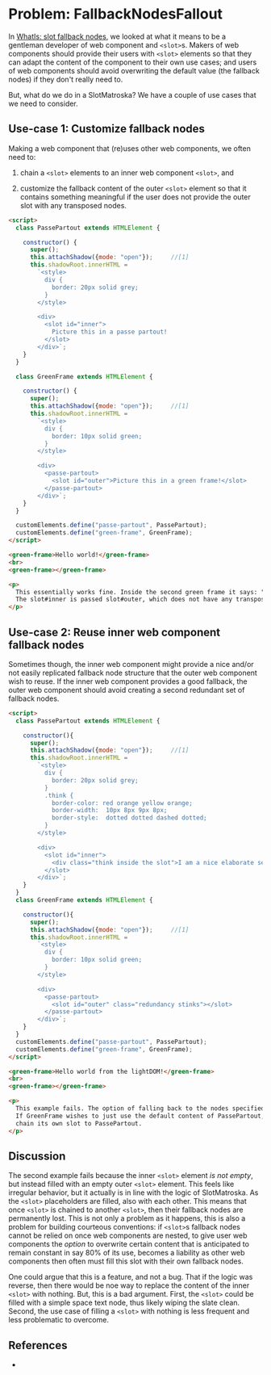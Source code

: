 # Problem: FallbackNodesFallout

In [WhatIs: slot fallback nodes](3_WhatIs_slot_fallback_nodes), we looked at what it means
to be a gentleman developer of web component and `<slot>`s. 
Makers of web components should provide their users with `<slot>` elements so that they can 
adapt the content of the component to their own use cases; and 
users of web components should avoid overwriting the default value (the fallback nodes) if they
don't really need to.

But, what do we do in a SlotMatroska? We have a couple of use cases that we need to consider.

## Use-case 1: Customize fallback nodes

Making a web component that (re)uses other web components, we often need to:

1. chain a `<slot>` elements to an inner web component `<slot>`, and 

2. customize the fallback content of the outer `<slot>` element so that it contains something 
   meaningful if the user does not provide the outer slot with any transposed nodes.

```html
<script>
  class PassePartout extends HTMLElement {

    constructor() {
      super();
      this.attachShadow({mode: "open"});     //[1]
      this.shadowRoot.innerHTML =
        `<style>
          div {
            border: 20px solid grey;
          }
        </style>

        <div>
          <slot id="inner">
            Picture this in a passe partout!
          </slot>
        </div>`;
    }
  }

  class GreenFrame extends HTMLElement {

    constructor() {
      super();
      this.attachShadow({mode: "open"});     //[1]
      this.shadowRoot.innerHTML =
        `<style>
          div {
            border: 10px solid green;
          }
        </style>

        <div>
          <passe-partout>
            <slot id="outer">Picture this in a green frame!</slot>
          </passe-partout>
        </div>`;
    }
  }

  customElements.define("passe-partout", PassePartout);
  customElements.define("green-frame", GreenFrame);
</script>

<green-frame>Hello world!</green-frame>
<br>
<green-frame></green-frame>

<p>
  This essentially works fine. Inside the second green frame it says: "Picture this in a green frame!".
  The slot#inner is passed slot#outer, which does not have any transposed nodes. It then uses its fallback nodes.
</p>
```

## Use-case 2: Reuse inner web component fallback nodes

Sometimes though, the inner web component might provide a nice and/or not easily replicated 
fallback node structure that the outer web component wish to reuse. If the inner web component
provides a good fallback, the outer web component should avoid creating a second redundant set of
fallback nodes.

```html
<script>
  class PassePartout extends HTMLElement {

    constructor(){
      super();
      this.attachShadow({mode: "open"});     //[1]
      this.shadowRoot.innerHTML =
        `<style>
          div {
            border: 20px solid grey;
          }
          .think {
            border-color: red orange yellow orange;
            border-width:  10px 8px 9px 8px;
            border-style:  dotted dotted dashed dotted;
          }
        </style>

        <div>
          <slot id="inner">
            <div class="think inside the slot">I am a nice elaborate set of DOM nodes!</div>
          </slot>
        </div>`;
    }
  }
  class GreenFrame extends HTMLElement {

    constructor(){
      super();
      this.attachShadow({mode: "open"});     //[1]
      this.shadowRoot.innerHTML =
        `<style>
          div {
            border: 10px solid green;
          }
        </style>

        <div>
          <passe-partout>
            <slot id="outer" class="redundancy stinks"></slot>
          </passe-partout>
        </div>`;
    }
  }
  customElements.define("passe-partout", PassePartout);
  customElements.define("green-frame", GreenFrame);
</script>

<green-frame>Hello world from the lightDOM!</green-frame>
<br>
<green-frame></green-frame>

<p>
  This example fails. The option of falling back to the nodes specified in slot#inner is impossible!
  If GreenFrame wishes to just use the default content of PassePartout, it cannot at the same time
  chain its own slot to PassePartout.
</p>
```

## Discussion

The second example fails because the inner `<slot>` element *is not empty*, but instead filled with
an empty outer `<slot>` element. This feels like irregular behavior, but it actually is in line with
the logic of SlotMatroska. As the `<slot>` placeholders are filled, also with each other. This means 
that once `<slot>` is chained to another `<slot>`, then their fallback nodes are permanently lost.
This is not only a problem as it happens, this is also a problem for building courteous conventions:
if `<slot>`s fallback nodes cannot be relied on once web components are nested, to give user web
components the *option* to overwrite certain content that is anticipated to remain constant in say 80%
of its use, becomes a liability as other web components then often must fill this slot with their own
fallback nodes.

One could argue that this is a feature, and not a bug. That if the logic was reverse, then there would
be noe way to replace the content of the inner `<slot>` with nothing. But, this is a bad argument.
First, the `<slot>` could be filled with a simple space text node, thus likely wiping the slate clean.
Second, the use case of filling a `<slot>` with nothing is less frequent and less problematic to 
overcome. 

## References

 * 


